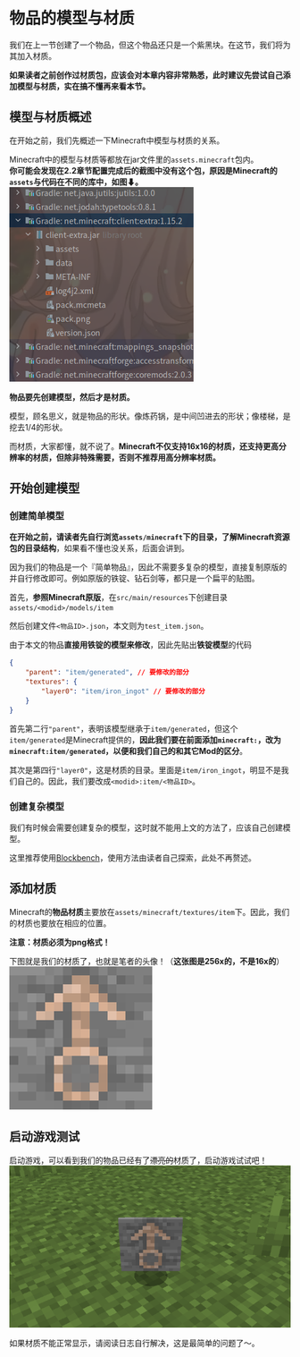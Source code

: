 # 物品的模型与材质

我们在上一节创建了一个物品，但这个物品还只是一个紫黑块。在这节，我们将为其加入材质。

**如果读者之前创作过材质包，应该会对本章内容非常熟悉，此时建议先尝试自己添加模型与材质，实在搞不懂再来看本节。**

## 模型与材质概述

在开始之前，我们先概述一下Minecraft中模型与材质的关系。

Minecraft中的模型与材质等都放在jar文件里的`assets.minecraft`包内。  
**你可能会发现在2.2章节配置完成后的截图中没有这个包，原因是Minecraft的`assets`与代码在不同的库中，如图⬇。**  
![client-extra.jar](../../resources/3/3.2/3.2.2-1.png)

**物品要先创建模型，然后才是材质。**

模型，顾名思义，就是物品的形状。像炼药锅，是中间凹进去的形状；像楼梯，是挖去1/4的形状。

而材质，大家都懂，就不说了。**Minecraft不仅支持16x16的材质，还支持更高分辨率的材质，但除非特殊需要，否则不推荐用高分辨率材质。**

## 开始创建模型

### 创建简单模型

**在开始之前，请读者先自行浏览`assets/minecraft`下的目录，了解Minecraft资源包的目录结构**，如果看不懂也没关系，后面会讲到。

因为我们的物品是一个『简单物品』，因此不需要多复杂的模型，直接复制原版的并自行修改即可。例如原版的铁锭、钻石剑等，都只是一个扁平的贴图。

首先，**参照Minecraft原版**，在`src/main/resources`下创建目录`assets/<modid>/models/item`

然后创建文件`<物品ID>.json`，本文则为`test_item.json`。

由于本文的物品**直接用铁锭的模型来修改**，因此先贴出**铁锭模型**的代码

```json
{
    "parent": "item/generated", // 要修改的部分
    "textures": {
        "layer0": "item/iron_ingot" // 要修改的部分
    }
}
```

首先第二行`"parent"`，表明该模型继承于`item/generated`，但这个`item/generated`是Minecraft提供的，**因此我们要在前面添加`minecraft:`，改为`minecraft:item/generated`，以便和我们自己的和其它Mod的区分**。

其次是第四行`"layer0"`，这是材质的目录。里面是`item/iron_ingot`，明显不是我们自己的。因此，我们要改成`<modid>:item/<物品ID>`。

### 创建复杂模型

我们有时候会需要创建复杂的模型，这时就不能用上文的方法了，应该自己创建模型。

这里推荐使用[Blockbench](https://blockbench.net/)，使用方法由读者自己探索，此处不再赘述。

## 添加材质

Minecraft的**物品材质**主要放在`assets/minecraft/textures/item`下。因此，我们的材质也要放在相应的位置。

**注意：材质必须为png格式！**

下图就是我们的材质了，也就是笔者的头像！（**这张图是256x的，不是16x的**）
![texture](../../resources/3/3.2/3.2.2-2.png)

## 启动游戏测试

启动游戏，可以看到我们的物品已经有了~~漂亮的~~材质了，启动游戏试试吧！  
![image](../../resources/3/3.2/3.2.2-3.png)

如果材质不能正常显示，请阅读日志自行解决，这是最简单的问题了～。